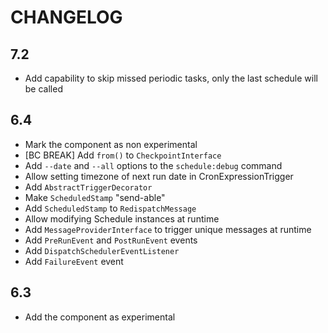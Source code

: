 CHANGELOG
=========

7.2
---

 * Add capability to skip missed periodic tasks, only the last schedule will be called

6.4
---

 * Mark the component as non experimental
 * [BC BREAK] Add `from()` to `CheckpointInterface`
 * Add `--date` and `--all` options to the `schedule:debug` command
 * Allow setting timezone of next run date in CronExpressionTrigger
 * Add `AbstractTriggerDecorator`
 * Make `ScheduledStamp` "send-able"
 * Add `ScheduledStamp` to `RedispatchMessage`
 * Allow modifying Schedule instances at runtime
 * Add `MessageProviderInterface` to trigger unique messages at runtime
 * Add `PreRunEvent` and `PostRunEvent` events
 * Add `DispatchSchedulerEventListener`
 * Add `FailureEvent` event

6.3
---

 * Add the component as experimental
